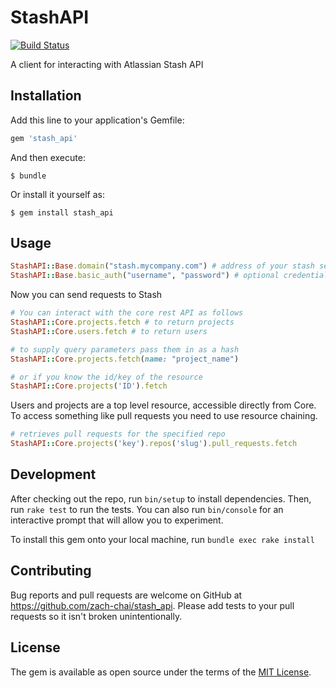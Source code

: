 # StashAPI

[![Build Status](https://magnum.travis-ci.com/zach-chai/stash_api.svg?token=A1zsSYqVH6BgLegWZuAj&branch=master)](https://magnum.travis-ci.com/zach-chai/stash_api)

A client for interacting with Atlassian Stash API

## Installation

Add this line to your application's Gemfile:

```ruby
gem 'stash_api'
```

And then execute:

    $ bundle

Or install it yourself as:

    $ gem install stash_api

## Usage

```ruby
StashAPI::Base.domain("stash.mycompany.com") # address of your stash server
StashAPI::Base.basic_auth("username", "password") # optional credentials
```
Now you can send requests to Stash
```ruby
# You can interact with the core rest API as follows
StashAPI::Core.projects.fetch # to return projects
StashAPI::Core.users.fetch # to return users

# to supply query parameters pass them in as a hash
StashAPI::Core.projects.fetch(name: "project_name")

# or if you know the id/key of the resource
StashAPI::Core.projects('ID').fetch
```
Users and projects are a top level resource, accessible directly from Core. To access something like pull requests you need to use resource chaining.
```ruby
# retrieves pull requests for the specified repo
StashAPI::Core.projects('key').repos('slug').pull_requests.fetch
```

## Development

After checking out the repo, run `bin/setup` to install dependencies. Then, run `rake test` to run the tests. You can also run `bin/console` for an interactive prompt that will allow you to experiment.

To install this gem onto your local machine, run `bundle exec rake install`

## Contributing

Bug reports and pull requests are welcome on GitHub at https://github.com/zach-chai/stash_api. Please add tests to your pull requests so it isn't broken unintentionally.

## License

The gem is available as open source under the terms of the [MIT License](http://opensource.org/licenses/MIT).


